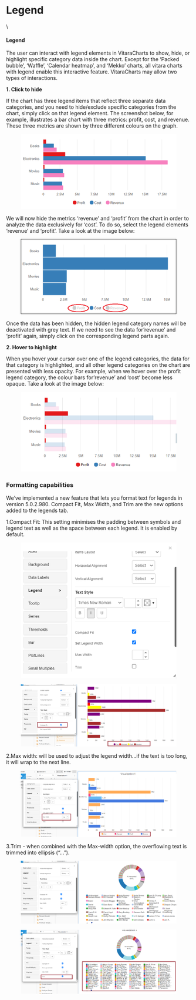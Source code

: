# Legend

\


#### Legend <a href="#legend" id="legend"></a>

The user can interact with legend elements in VitaraCharts to show, hide, or highlight specific category data inside the chart. Except for the ‘Packed bubble’, ‘Waffle’, ‘Calendar heatmap’, and ‘Mekko’ charts, all vitara charts with legend enable this interactive feature. VitaraCharts may allow two types of interactions.

**1. Click to hide**

If the chart has three legend items that reflect three separate data categories, and you need to hide/exclude specific categories from the chart, simply click on that legend element. The screenshot below, for example, illustrates a bar chart with three metrics: profit, cost, and revenue. These three metrics are shown by three different colours on the graph.&#x20;

<figure><img src="../.gitbook/assets/LegendClick1.png" alt=""><figcaption></figcaption></figure>

We will now hide the metrics ‘revenue’ and ‘profit’ from the chart in order to analyze the data exclusively for ‘cost’. To do so, select the legend elements ‘revenue’ and ‘profit’. Take a look at the image below:&#x20;

<figure><img src="../.gitbook/assets/LegendClick2.png" alt=""><figcaption></figcaption></figure>

Once the data has been hidden, the hidden legend category names will be deactivated with grey text. If we need to see the data for’revenue’ and ‘profit’ again, simply click on the corresponding legend parts again.

**2. Hover to highlight**

When you hover your cursor over one of the legend categories, the data for that category is highlighted, and all other legend categories on the chart are presented with less opacity. For example, when we hover over the profit legend category, the colour bars for’revenue’ and ‘cost’ become less opaque. Take a look at the image below:&#x20;

<figure><img src="../.gitbook/assets/LegendHover1.png" alt=""><figcaption></figcaption></figure>

### Formatting capabilities <a href="#formatting-capabilities" id="formatting-capabilities"></a>

We’ve implemented a new feature that lets you format text for legends in version 5.0.2.980. Compact Fit, Max Width, and Trim are the new options added to the legends tab.

1.Compact Fit: This setting minimises the padding between symbols and legend text as well as the space between each legend. It is enabled by default.

<figure><img src="../.gitbook/assets/LegendsTrim.png" alt=""><figcaption></figcaption></figure>

<figure><img src="../.gitbook/assets/CompactFit.png" alt=""><figcaption></figcaption></figure>

2.Max width: will be used to adjust the legend width…if the text is too long, it will wrap to the next line.

<figure><img src="../.gitbook/assets/Trim1.png" alt=""><figcaption></figcaption></figure>

3.Trim - when combined with the Max-width option, the overflowing text is trimmed into ellipsis (“…”).

<figure><img src="../.gitbook/assets/BeforeTrim3.png" alt=""><figcaption></figcaption></figure>

<figure><img src="../.gitbook/assets/Trim2.png" alt=""><figcaption></figcaption></figure>
